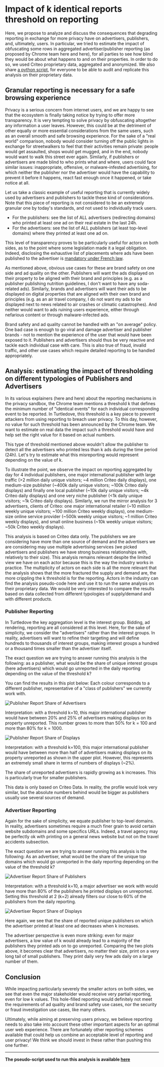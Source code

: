 # Impact of k identical reports threshold on reporting

Here, we propose to analyze and discuss the consequences that degrading reporting in exchange for more privacy have on advertisers, publishers, and, ultimately, users. In particular, we tried to estimate the impact of obfuscating some rows in aggregated advertiser/publisher reporting (as proposed by Chrome team here and here), for all parties to see how blind they would be about what happens to and on their properties. In order to do so, we used Criteo proprietary data, aggregated and anonymized. We also share [a python script](https://github.com/Pl-Mrcy/privacysandbox-reporting-analyses/blob/master/k-threshold-impact-on-reporting.ipynb), for everyone to be able to audit and replicate this analysis on their proprietary data.

## Granular reporting is necessary for a safe browsing experience

Privacy is a serious concern from internet users, and we are happy to see that the ecosystem is finally taking notice by trying to offer more transparency. It is very tempting to solve privacy by obfuscating altogether any information a user leaves. However, this could be at the detriment of other equally or more essential considerations from the same users, such as an overall smooth and safe browsing experience. For the sake of a "real world" comparison, nobody would consider turning off the public lights in exchange for streetwalkers to feel that their activities remain private: people would get assaulted, shops would get mugged, and in the end, nobody would want to walk this street ever again. Similarly, if publishers or advertisers are made blind to who prints what and where, users could face similar issues: inappropriate, offensive, or malware-infested advertising, for which neither the publisher nor the advertiser would have the capability to prevent it before it happens, react fast enough once it happened, or take notice at all.

Let us take a classic example of useful reporting that is currently widely used by advertisers and publishers to tackle these kind of considerations. Note that this piece of reporting is not considered to be an extremely granular one by today's standards, and not used to individually track users. 

- For the publishers: see the list of ALL advertisers (redirecting domains) who printed at least one ad on their real estate in the last 24h.
- For the advertisers: see the list of ALL publishers (at least top-level domains) where they printed at least one ad on. 

This level of transparency proves to be particularly useful for actors on both sides, as to the point where some legislation made it a legal obligation. Indeed, disclosing the exhaustive list of placements where ads have been published to the advertiser is [mandatory under French law](https://www.legifrance.gouv.fr/affichTexte.do?cidTexte=JORFTEXT000034024418). 

As mentioned above, obvious use cases for these are brand safety on one side and ad quality on the other. Publishers will want the ads displayed on their property to be aligned with their brand and principles (e.g. as a publisher publishing nutrition guidelines, I don't want to have any soda-related ads). Similarly, brands and advertisers will want their ads to be displayed on digital properties that are aligned with their own brand and principles (e.g. as an air travel company, I do not want my ads to be displayed next to news related to air crashes or climatic catastrophes). And neither would want to ads ruining users experience, either through nefarious content or through malware-infected ads.

Brand safety and ad quality cannot be handled with an "on average" policy. One bad case is enough to go viral and damage advertiser and publisher brands - not to mention the experience of the user that would have been exposed to it. Publishers and advertisers should thus be very reactive and tackle each individual case with care. This is also true of fraud, invalid traffic, and other use cases which require detailed reporting to be handled appropriately.

## Analysis: estimating the impact of thresholding on different typologies of Publishers and Advertisers

In its various explainers (here and here) about the reporting mechanisms in the privacy sandbox, the Chrome team mentions a threshold k that defines the minimum number of "identical events" for each individual corresponding event to be reported. In Turtledove, this threshold is a key piece to prevent attackers from using reporting to breach user privacy. To this day, however, no value for such threshold has been announced by the Chrome team. We want to estimate on real data the impact such a threshold would have and help set the right value for it based on actual numbers.

This type of threshold mentioned above wouldn't allow the publisher to detect all the advertisers who printed less than k ads during the time period (24h). Let's try to estimate what this misreporting would represent depending on the value of k.

To illustrate the point, we observe the impact on reporting aggregated by day for 4 individual publishers, one major international publisher with large traffic (>2 million daily unique visitors; ~4 million Criteo daily displays), one medium-size publisher (~400k daily unique visitors; ~100k Criteo daily displays) and finally one local publisher (~10k daily unique visitors; ~4k Criteo daily displays) and one very niche publisher (<1k daily unique visitors; ~1k Criteo daily displays).
Similarly, we run the mirror analysis for 3 advertisers, clients of Criteo: one major international retailer (~10 million weekly unique visitors; ~100 million Criteo weekly displays), one medium-size online service provider (~500k weekly unique visitors; ~1 million Criteo weekly displays), and small online business (~10k weekly unique visitors; ~50k Criteo weekly displays).

This analysis is based on Criteo data only. The publishers we are considering have more than one source of demand and the advertisers we are considering may use multiple advertising services (we picked advertisers and publishers we have strong business relationships with, relatively to their size). This analysis remains relevant despite the limited view we have on each actor because this is the way the industry works in practice. The multiplicity of actors on each side is all the more relevant that the analysis shows that the more fractured the supply and demand are, the more crippling the k threshold is for the reporting.
Actors in the industry can find the analysis pseudo-code here and use it to run the same analysis on their proprietary data. We would be very interested to compare the results based on data collected from different typologies of supply/demand and with different products.

### Publisher Reporting

In Turtledove the key aggregation level is the interest group. Bidding, ad rendering, reporting are all considered at this level. Here, for the sake of simplicity, we consider the "advertisers" rather than the interest groups. In reality, advertisers will want to refine their targeting and will define hundreds to thousands of interest groups, making interest groups a hundred or a thousand times smaller than the advertiser itself.

The exact question we are trying to answer running this analysis is the following: as a publisher, what would be the share of unique interest groups (here advertisers) which would go unreported in the daily reporting depending on the value of the threshold k?

You can find the results in this plot below: Each colour corresponds to a different publisher, representative of a "class of publishers" we currently work with.

![Publisher Report Share of Advertisers](https://github.com/Pl-Mrcy/privacysandbox-reporting-analyses/blob/master/src/k-threshold-impact-on-reporting/20200630-publisher-report-nadvertisers.png?raw=true)

Interpretation: with a threshold k=10, this major international publisher would have between 20% and 25% of advertisers making displays on its property unreported. This number grows to more than 50% for k = 100 and more than 80% for k = 1000.

![Publisher Report Share of Displays](https://github.com/Pl-Mrcy/privacysandbox-reporting-analyses/blob/master/src/k-threshold-impact-on-reporting/20200630-publisher-report-ndisplays.png?raw=true)

Interpretation: with a threshold k=100, this major international publisher would have between more than half of advertisers making displays on its property unreported as shown in the upper plot. However, this represents an extremely small share in terms of numbers of displays (~2%).

The share of unreported advertisers is rapidly growing as k increases. This is particularly true for smaller publishers.

This data is only based on Criteo Data. In reality, the profile would look very similar, but the absolute numbers behind would be bigger as publishers usually use several sources of demand.

### Advertiser Reporting

Again for the sake of simplicity, we equate publisher to top-level domains. In reality, advertisers sometimes require a much finer grain to avoid certain website subdomains and some specifics URLs. Indeed, a travel agency may be perfectly ok with printing on a general news website but not on the travel accidents subsection.

The exact question we are trying to answer running this analysis is the following: As an advertiser, what would be the share of the unique top domains which would go unreported in the daily reporting depending on the value of the threshold k?

![Advertiser Report Share of Publishers](https://github.com/Pl-Mrcy/privacysandbox-reporting-analyses/blob/master/src/k-threshold-impact-on-reporting/20200630-advertiser-report-npublishers.png?raw=true)

Interpretation: with a threshold k=10, a major advertiser we work with would have more than 80% of the publishers he printed displays on unreported. Setting this threshold at 2 (k=2) already filters our close to 60% of the publishers from the daily reporting.

![Advertiser Report Share of Displays](https://github.com/Pl-Mrcy/privacysandbox-reporting-analyses/blob/master/src/k-threshold-impact-on-reporting/20200630-advertiser-report-ndisplays.png?raw=true)

Here again, we see that the share of reported unique publishers on which the advertiser printed at least one ad decreases when k increases.

The advertiser perspective is even more striking: even for major advertisers, a low value of k would already lead to a majority of the publishers they printed ads on to go unreported. Comparing the two plots above, it becomes clear that advertisers, no matter their size, print on a very long tail of small publishers. They print daily very few ads daily on a large number of them.

## Conclusion

While impacting particularly severely the smaller actors on both sides, we see that even the major stakeholder would receive very partial reporting, even for low k values. This hole-filled reporting would definitely not meet the requirements of ad quality and brand safety use cases, nor the security or fraud investigation use cases, like many others.

Ultimately, while aiming at preserving users privacy, we believe reporting needs to also take into account these other important aspects for an optimal user web experience. There are fortunately other reporting schemes available that could help us combine an acceptable level of reporting and user privacy! We think we should invest in these rather than pushing this one further.

<hr>

**The pseudo-script used to run this analysis is available [here](https://github.com/Pl-Mrcy/privacysandbox-reporting-analyses/blob/master/k-threshold-impact-on-reporting.ipynb)**

